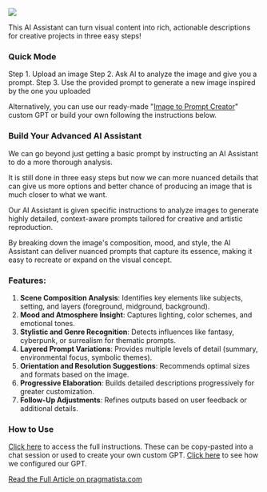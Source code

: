 ![](https://cdn.prod.website-files.com/65b12ddbad96137716d6bc08/675c111b6bf54694bc981eeb_Black%20and%20Red%20Business%20Strategy%20YouTube%20Thumbnail%20(11).png)

This AI Assistant can turn visual content into rich, actionable descriptions for creative projects in three easy steps!

### Quick Mode
Step 1. Upload an image
Step 2. Ask AI to analyze the image and give you a prompt.
Step 3. Use the provided prompt to generate a new image inspired by the one you uploaded

Alternatively, you can use our ready-made "[Image to Prompt Creator](https://chatgpt.com/g/g-j7JqI39de-image-to-prompt-creator)" custom GPT or build your own following the instructions below.

### Build Your Advanced AI Assistant
We can go beyond just getting a basic prompt by instructing an AI Assistant to do a more thorough analysis.

It is still done in three easy steps but now we can more nuanced details that can give us more options and better chance
of producing an image that is much closer to what we want.

Our AI Assistant is given specific instructions to analyze images to generate highly detailed, context-aware prompts tailored for creative and artistic reproduction. 

By breaking down the image's composition, mood, and style, 
the AI Assistant can deliver nuanced prompts that capture its essence, making it easy to recreate or expand on the visual concept.

### **Features:**
1. **Scene Composition Analysis**: Identifies key elements like subjects, setting, and layers (foreground, midground, background).
2. **Mood and Atmosphere Insight**: Captures lighting, color schemes, and emotional tones.
3. **Stylistic and Genre Recognition**: Detects influences like fantasy, cyberpunk, or surrealism for thematic prompts.
4. **Layered Prompt Variations**: Provides multiple levels of detail (summary, environmental focus, symbolic themes).
5. **Orientation and Resolution Suggestions**: Recommends optimal sizes and formats based on the image.
6. **Progressive Elaboration**: Builds detailed descriptions progressively for greater customization.
7. **Follow-Up Adjustments**: Refines outputs based on user feedback or additional details.

### **How to Use**
[Click here](https://github.com/pragmatista/CustomGPTs/blob/main/GPTs/Image%20to%20Prompt%20Creator/instructions.md) to access the full instructions. These can be copy-pasted into a chat session or 
used to create your own custom GPT. [Click here](https://github.com/pragmatista/CustomGPTs/blob/main/GPTs/Image%20to%20Prompt%20Creator/config.md) to see how we configured our GPT.



[Read the Full Article on pragmatista.com](https://www.pragmatista.com/blog/recreate-any-image-or-photo-using-ai)


